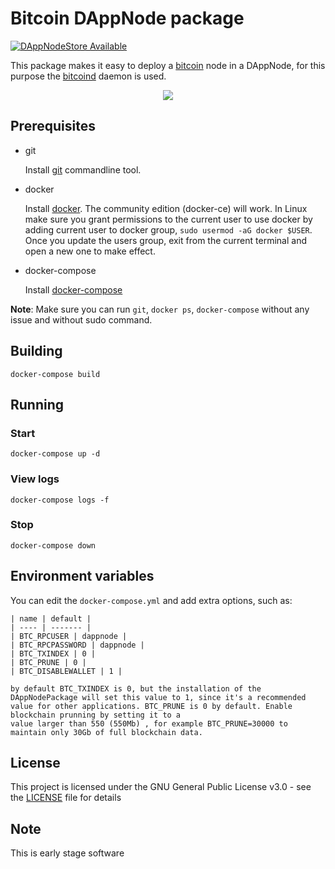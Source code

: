 # Bitcoin DAppNode package

[![DAppNodeStore Available](https://img.shields.io/badge/DAppNodeStore-Available-brightgreen.svg)](http://my.admin.dnp.dappnode.eth/#/installer/bitcoin.dnp.dappnode.eth)


This package makes it easy to deploy a [bitcoin](https://bitcoin.org) node in a DAppNode, for this purpose the [bitcoind](https://bitcoin.org/es/descargar) daemon is used.

<p align="center"><img src="https://github.com/dappnode/DAppNode/raw/master/doc/DAppNodePackage-bitcoin/install.gif"/></p>

## Prerequisites

- git

   Install [git](https://git-scm.com/book/en/v2/Getting-Started-Installing-Git) commandline tool.

- docker

   Install [docker](https://docs.docker.com/engine/installation). The community edition (docker-ce) will work. In Linux make sure you grant permissions to the current user to use docker by adding current user to docker group, `sudo usermod -aG docker $USER`. Once you update the users group, exit from the current terminal and open a new one to make effect.

- docker-compose

   Install [docker-compose](https://docs.docker.com/compose/install)

**Note**: Make sure you can run `git`, `docker ps`, `docker-compose` without any issue and without sudo command.


## Building

`docker-compose build`

## Running

### Start

`docker-compose up -d`

### View logs

`docker-compose logs -f`

### Stop

`docker-compose down`

## Environment variables

You can edit the `docker-compose.yml` and add extra options, such as:
```
| name | default |
| ---- | ------- |
| BTC_RPCUSER | dappnode |
| BTC_RPCPASSWORD | dappnode |
| BTC_TXINDEX | 0 |
| BTC_PRUNE | 0 |
| BTC_DISABLEWALLET | 1 |

by default BTC_TXINDEX is 0, but the installation of the DAppNodePackage will set this value to 1, since it's a recommended value for other applications. BTC_PRUNE is 0 by default. Enable blockchain prunning by setting it to a
value larger than 550 (550Mb) , for example BTC_PRUNE=30000 to maintain only 30Gb of full blockchain data.
```

## License

This project is licensed under the GNU General Public License v3.0 - see the [LICENSE](LICENSE) file for details

## Note

This is early stage software
